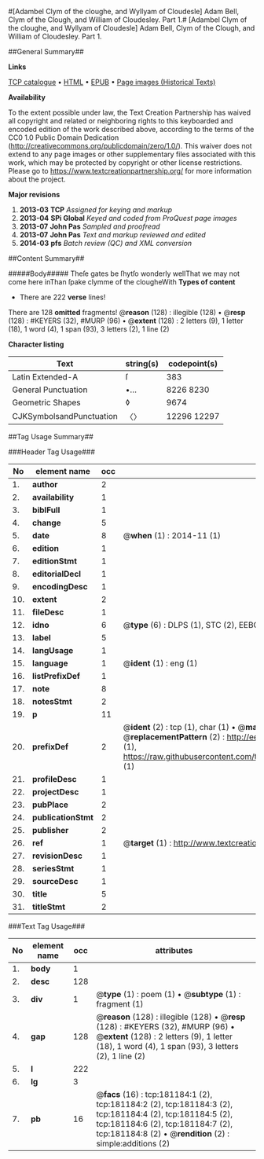 #[Adambel Clym of the cloughe, and Wyllyam of Cloudesle] Adam Bell, Clym of the Clough, and William of Cloudesley. Part 1.#
[Adambel Clym of the cloughe, and Wyllyam of Cloudesle]
Adam Bell, Clym of the Clough, and William of Cloudesley. Part 1.

##General Summary##

**Links**

[TCP catalogue](http://www.ota.ox.ac.uk/tcp/)  • 
[HTML](http://tei.it.ox.ac.uk/tcp/Texts-HTML/free/B07/B07199.html)  • 
[EPUB](http://tei.it.ox.ac.uk/tcp/Texts-EPUB/free/B07/B07199.epub) • 
[Page images (Historical Texts)](https://historicaltexts.jisc.ac.uk/eebo-60449085e)

**Availability**

To the extent possible under law, the Text Creation Partnership has waived all copyright and related or neighboring rights to this keyboarded and encoded edition of the work described above, according to the terms of the CC0 1.0 Public Domain Dedication (http://creativecommons.org/publicdomain/zero/1.0/). This waiver does not extend to any page images or other supplementary files associated with this work, which may be protected by copyright or other license restrictions. Please go to https://www.textcreationpartnership.org/ for more information about the project.

**Major revisions**

1. __2013-03__ __TCP__ *Assigned for keying and markup*
1. __2013-04__ __SPi Global__ *Keyed and coded from ProQuest page images*
1. __2013-07__ __John Pas__ *Sampled and proofread*
1. __2013-07__ __John Pas__ *Text and markup reviewed and edited*
1. __2014-03__ __pfs__ *Batch review (QC) and XML conversion*

##Content Summary##

#####Body#####
Theſe gates be ſhytſo wonderly wellThat we may not come here inThan ſpake clymme of the clougheWith 
**Types of content**

  * There are 222 **verse** lines!

There are 128 **omitted** fragments! 
 @__reason__ (128) : illegible (128)  •  @__resp__ (128) : #KEYERS (32), #MURP (96)  •  @__extent__ (128) : 2 letters (9), 1 letter (18), 1 word (4), 1 span (93), 3 letters (2), 1 line (2)

**Character listing**


|Text|string(s)|codepoint(s)|
|---|---|---|
|Latin Extended-A|ſ|383|
|General Punctuation|•…|8226 8230|
|Geometric Shapes|◊|9674|
|CJKSymbolsandPunctuation|〈〉|12296 12297|

##Tag Usage Summary##

###Header Tag Usage###

|No|element name|occ|attributes|
|---|---|---|---|
|1.|__author__|2||
|2.|__availability__|1||
|3.|__biblFull__|1||
|4.|__change__|5||
|5.|__date__|8| @__when__ (1) : 2014-11 (1)|
|6.|__edition__|1||
|7.|__editionStmt__|1||
|8.|__editorialDecl__|1||
|9.|__encodingDesc__|1||
|10.|__extent__|2||
|11.|__fileDesc__|1||
|12.|__idno__|6| @__type__ (6) : DLPS (1), STC (2), EEBO-CITATION (1), OCLC (1), VID (1)|
|13.|__label__|5||
|14.|__langUsage__|1||
|15.|__language__|1| @__ident__ (1) : eng (1)|
|16.|__listPrefixDef__|1||
|17.|__note__|8||
|18.|__notesStmt__|2||
|19.|__p__|11||
|20.|__prefixDef__|2| @__ident__ (2) : tcp (1), char (1)  •  @__matchPattern__ (2) : ([0-9\-]+):([0-9IVX]+) (1), (.+) (1)  •  @__replacementPattern__ (2) : http://eebo.chadwyck.com/downloadtiff?vid=$1&page=$2 (1), https://raw.githubusercontent.com/textcreationpartnership/Texts/master/tcpchars.xml#$1 (1)|
|21.|__profileDesc__|1||
|22.|__projectDesc__|1||
|23.|__pubPlace__|2||
|24.|__publicationStmt__|2||
|25.|__publisher__|2||
|26.|__ref__|1| @__target__ (1) : http://www.textcreationpartnership.org/docs/. (1)|
|27.|__revisionDesc__|1||
|28.|__seriesStmt__|1||
|29.|__sourceDesc__|1||
|30.|__title__|5||
|31.|__titleStmt__|2||


###Text Tag Usage###

|No|element name|occ|attributes|
|---|---|---|---|
|1.|__body__|1||
|2.|__desc__|128||
|3.|__div__|1| @__type__ (1) : poem (1)  •  @__subtype__ (1) : fragment (1)|
|4.|__gap__|128| @__reason__ (128) : illegible (128)  •  @__resp__ (128) : #KEYERS (32), #MURP (96)  •  @__extent__ (128) : 2 letters (9), 1 letter (18), 1 word (4), 1 span (93), 3 letters (2), 1 line (2)|
|5.|__l__|222||
|6.|__lg__|3||
|7.|__pb__|16| @__facs__ (16) : tcp:181184:1 (2), tcp:181184:2 (2), tcp:181184:3 (2), tcp:181184:4 (2), tcp:181184:5 (2), tcp:181184:6 (2), tcp:181184:7 (2), tcp:181184:8 (2)  •  @__rendition__ (2) : simple:additions (2)|
